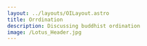 ```yaml
---
layout: ../layouts/OILayout.astro
title: Orrdination
description: Discussing buddhist ordination
image: /Lotus_Header.jpg
---
```

